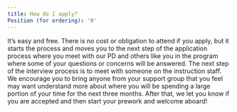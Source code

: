 ```yaml
---
title: How do I apply?
Position (for ordering): '0'
---
```

It’s easy and free. There is no cost or obligation to attend if you apply, but it starts the process and moves you to the next step of the application process where you meet with our PD and others like you in the program where some of your questions or concerns will be answered. The next step of the interview process is to meet with someone on the instruction staff. We encourage you to bring anyone from your support group that you feel may want understand more about where you will be spending a large portion of your time for the next three months. After that, we let you know if you are accepted and then start your prework and welcome aboard!
